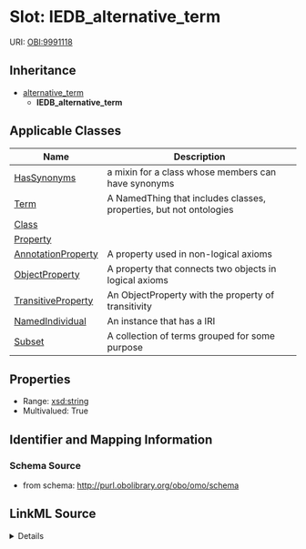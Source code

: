 # Slot: IEDB_alternative_term

URI: [OBI:9991118](http://purl.obolibrary.org/obo/OBI_9991118)




## Inheritance

* [alternative_term](alternative_term.md)
    * **IEDB_alternative_term**





## Applicable Classes

| Name | Description |
| --- | --- |
[HasSynonyms](HasSynonyms.md) | a mixin for a class whose members can have synonyms
[Term](Term.md) | A NamedThing that includes classes, properties, but not ontologies
[Class](Class.md) | 
[Property](Property.md) | 
[AnnotationProperty](AnnotationProperty.md) | A property used in non-logical axioms
[ObjectProperty](ObjectProperty.md) | A property that connects two objects in logical axioms
[TransitiveProperty](TransitiveProperty.md) | An ObjectProperty with the property of transitivity
[NamedIndividual](NamedIndividual.md) | An instance that has a IRI
[Subset](Subset.md) | A collection of terms grouped for some purpose






## Properties

* Range: [xsd:string](http://www.w3.org/2001/XMLSchema#string)
* Multivalued: True








## Identifier and Mapping Information







### Schema Source


* from schema: http://purl.obolibrary.org/obo/omo/schema




## LinkML Source

<details>
```yaml
name: IEDB_alternative_term
from_schema: http://purl.obolibrary.org/obo/omo/schema
rank: 1000
is_a: alternative_term
slot_uri: OBI:9991118
multivalued: true
alias: IEDB_alternative_term
domain_of:
- HasSynonyms
range: string

```
</details>